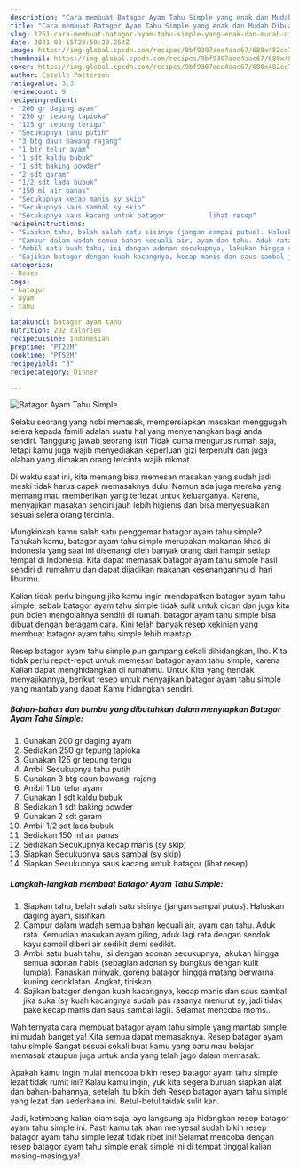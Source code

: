 ```yaml
---
description: "Cara membuat Batagor Ayam Tahu Simple yang enak dan Mudah Dibuat"
title: "Cara membuat Batagor Ayam Tahu Simple yang enak dan Mudah Dibuat"
slug: 1251-cara-membuat-batagor-ayam-tahu-simple-yang-enak-dan-mudah-dibuat
date: 2021-02-15T20:59:29.254Z
image: https://img-global.cpcdn.com/recipes/9bf9307aee4aac67/680x482cq70/batagor-ayam-tahu-simple-foto-resep-utama.jpg
thumbnail: https://img-global.cpcdn.com/recipes/9bf9307aee4aac67/680x482cq70/batagor-ayam-tahu-simple-foto-resep-utama.jpg
cover: https://img-global.cpcdn.com/recipes/9bf9307aee4aac67/680x482cq70/batagor-ayam-tahu-simple-foto-resep-utama.jpg
author: Estelle Patterson
ratingvalue: 3.3
reviewcount: 9
recipeingredient:
- "200 gr daging ayam"
- "250 gr tepung tapioka"
- "125 gr tepung terigu"
- "Secukupnya tahu putih"
- "3 btg daun bawang rajang"
- "1 btr telur ayam"
- "1 sdt kaldu bubuk"
- "1 sdt baking powder"
- "2 sdt garam"
- "1/2 sdt lada bubuk"
- "150 ml air panas"
- "Secukupnya kecap manis sy skip"
- "Secukupnya saus sambal sy skip"
- "Secukupnya saus kacang untuk batagor           lihat resep"
recipeinstructions:
- "Siapkan tahu, belah salah satu sisinya (jangan sampai putus). Haluskan daging ayam, sisihkan."
- "Campur dalam wadah semua bahan kecuali air, ayam dan tahu. Aduk rata. Kemudian masukan ayam giling, aduk lagi rata dengan sendok kayu sambil diberi air sedikit demi sedikit."
- "Ambil satu buah tahu, isi dengan adonan secukupnya, lakukan hingga semua adonan habis (sebagian adonan sy bungkus dengan kulit lumpia). Panaskan minyak, goreng batagor hingga matang berwarna kuning kecoklatan. Angkat, tiriskan."
- "Sajikan batagor dengan kuah kacangnya, kecap manis dan saus sambal jika suka (sy kuah kacangnya sudah pas rasanya menurut sy, jadi tidak pake kecap manis dan saus sambal lagi). Selamat mencoba moms.."
categories:
- Resep
tags:
- batagor
- ayam
- tahu

katakunci: batagor ayam tahu 
nutrition: 292 calories
recipecuisine: Indonesian
preptime: "PT22M"
cooktime: "PT52M"
recipeyield: "3"
recipecategory: Dinner

---
```



![Batagor Ayam Tahu Simple](https://img-global.cpcdn.com/recipes/9bf9307aee4aac67/680x482cq70/batagor-ayam-tahu-simple-foto-resep-utama.jpg)

Selaku seorang yang hobi memasak, mempersiapkan masakan menggugah selera kepada famili adalah suatu hal yang menyenangkan bagi anda sendiri. Tanggung jawab seorang istri Tidak cuma mengurus rumah saja, tetapi kamu juga wajib menyediakan keperluan gizi terpenuhi dan juga olahan yang dimakan orang tercinta wajib nikmat.

Di waktu  saat ini, kita memang bisa memesan masakan yang sudah jadi meski tidak harus capek memasaknya dulu. Namun ada juga mereka yang memang mau memberikan yang terlezat untuk keluarganya. Karena, menyajikan masakan sendiri jauh lebih higienis dan bisa menyesuaikan sesuai selera orang tercinta. 



Mungkinkah kamu salah satu penggemar batagor ayam tahu simple?. Tahukah kamu, batagor ayam tahu simple merupakan makanan khas di Indonesia yang saat ini disenangi oleh banyak orang dari hampir setiap tempat di Indonesia. Kita dapat memasak batagor ayam tahu simple hasil sendiri di rumahmu dan dapat dijadikan makanan kesenanganmu di hari liburmu.

Kalian tidak perlu bingung jika kamu ingin mendapatkan batagor ayam tahu simple, sebab batagor ayam tahu simple tidak sulit untuk dicari dan juga kita pun boleh mengolahnya sendiri di rumah. batagor ayam tahu simple bisa dibuat dengan beragam cara. Kini telah banyak resep kekinian yang membuat batagor ayam tahu simple lebih mantap.

Resep batagor ayam tahu simple pun gampang sekali dihidangkan, lho. Kita tidak perlu repot-repot untuk memesan batagor ayam tahu simple, karena Kalian dapat menghidangkan di rumahmu. Untuk Kita yang hendak menyajikannya, berikut resep untuk menyajikan batagor ayam tahu simple yang mantab yang dapat Kamu hidangkan sendiri.

<!--inarticleads1-->

##### Bahan-bahan dan bumbu yang dibutuhkan dalam menyiapkan Batagor Ayam Tahu Simple:

1. Gunakan 200 gr daging ayam
1. Sediakan 250 gr tepung tapioka
1. Gunakan 125 gr tepung terigu
1. Ambil Secukupnya tahu putih
1. Gunakan 3 btg daun bawang, rajang
1. Ambil 1 btr telur ayam
1. Gunakan 1 sdt kaldu bubuk
1. Sediakan 1 sdt baking powder
1. Gunakan 2 sdt garam
1. Ambil 1/2 sdt lada bubuk
1. Sediakan 150 ml air panas
1. Sediakan Secukupnya kecap manis (sy skip)
1. Siapkan Secukupnya saus sambal (sy skip)
1. Siapkan Secukupnya saus kacang untuk batagor           (lihat resep)




<!--inarticleads2-->

##### Langkah-langkah membuat Batagor Ayam Tahu Simple:

1. Siapkan tahu, belah salah satu sisinya (jangan sampai putus). Haluskan daging ayam, sisihkan.
1. Campur dalam wadah semua bahan kecuali air, ayam dan tahu. Aduk rata. Kemudian masukan ayam giling, aduk lagi rata dengan sendok kayu sambil diberi air sedikit demi sedikit.
1. Ambil satu buah tahu, isi dengan adonan secukupnya, lakukan hingga semua adonan habis (sebagian adonan sy bungkus dengan kulit lumpia). Panaskan minyak, goreng batagor hingga matang berwarna kuning kecoklatan. Angkat, tiriskan.
1. Sajikan batagor dengan kuah kacangnya, kecap manis dan saus sambal jika suka (sy kuah kacangnya sudah pas rasanya menurut sy, jadi tidak pake kecap manis dan saus sambal lagi). Selamat mencoba moms..




Wah ternyata cara membuat batagor ayam tahu simple yang mantab simple ini mudah banget ya! Kita semua dapat memasaknya. Resep batagor ayam tahu simple Sangat sesuai sekali buat kamu yang baru mau belajar memasak ataupun juga untuk anda yang telah jago dalam memasak.

Apakah kamu ingin mulai mencoba bikin resep batagor ayam tahu simple lezat tidak rumit ini? Kalau kamu ingin, yuk kita segera buruan siapkan alat dan bahan-bahannya, setelah itu bikin deh Resep batagor ayam tahu simple yang lezat dan sederhana ini. Betul-betul taidak sulit kan. 

Jadi, ketimbang kalian diam saja, ayo langsung aja hidangkan resep batagor ayam tahu simple ini. Pasti kamu tak akan menyesal sudah bikin resep batagor ayam tahu simple lezat tidak ribet ini! Selamat mencoba dengan resep batagor ayam tahu simple enak simple ini di tempat tinggal kalian masing-masing,ya!.

